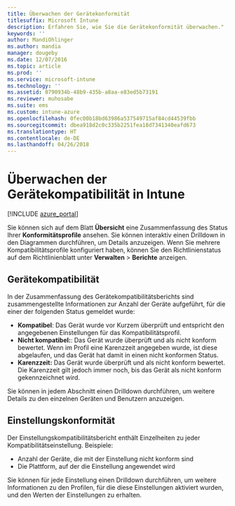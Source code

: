 ```yaml
---
title: Überwachen der Gerätekonformität
titlesuffix: Microsoft Intune
description: Erfahren Sie, wie Sie die Gerätekonformität überwachen."
keywords: ''
author: MandiOhlinger
ms.author: mandia
manager: dougeby
ms.date: 12/07/2016
ms.topic: article
ms.prod: ''
ms.service: microsoft-intune
ms.technology: ''
ms.assetid: 0790934b-48b9-435b-a8aa-e83ed5b73191
ms.reviewer: muhosabe
ms.suite: ems
ms.custom: intune-azure
ms.openlocfilehash: 0fec00b18bd63986a537549715af84cd44539fbb
ms.sourcegitcommit: dbea918d2c0c335b2251fea18d7341340eafd673
ms.translationtype: HT
ms.contentlocale: de-DE
ms.lasthandoff: 04/26/2018
---
```

# <a name="monitor-device-compliance-in-intune"></a>Überwachen der Gerätekompatibilität in Intune

[!INCLUDE [azure_portal](./includes/azure_portal.md)]

Sie können sich auf dem Blatt **Übersicht** eine Zusammenfassung des Status Ihrer **Konformitätsprofile** ansehen.
Sie können interaktiv einen Drilldown in den Diagrammen durchführen, um Details anzuzeigen. Wenn Sie mehrere Kompatibilitätsprofile konfiguriert haben, können Sie den Richtlinienstatus auf dem Richtlinienblatt unter **Verwalten** > **Berichte** anzeigen.

##  <a name="device-compliance"></a>Gerätekompatibilität

In der Zusammenfassung des Gerätekompatibilitätsberichts sind zusammengestellte Informationen zur Anzahl der Geräte aufgeführt, für die einer der folgenden Status gemeldet wurde:

- **Kompatibel**: Das Gerät wurde vor Kurzem überprüft und entspricht den angegebenen Einstellungen für das Kompatibilitätsprofil.
- **Nicht kompatibel:**: Das Gerät wurde überprüft und als nicht konform bewertet.  Wenn im Profil eine Karenzzeit angegeben wurde, ist diese abgelaufen, und das Gerät hat damit in einen nicht konformen Status.
- **Karenzzeit:** Das Gerät wurde überprüft und als nicht konform bewertet. Die Karenzzeit gilt jedoch immer noch, bis das Gerät als nicht konform gekennzeichnet wird.

Sie können in jedem Abschnitt einen Drilldown durchführen, um weitere Details zu den einzelnen Geräten und Benutzern anzuzeigen.

## <a name="setting-compliance"></a>Einstellungskonformität

Der Einstellungskompatibilitätsbericht enthält Einzelheiten zu jeder Kompatibilitätseinstellung. Beispiele:

- Anzahl der Geräte, die mit der Einstellung nicht konform sind
- Die Plattform, auf der die Einstellung angewendet wird

Sie können für jede Einstellung einen Drilldown durchführen, um weitere Informationen zu den Profilen, für die diese Einstellungen aktiviert wurden, und den Werten der Einstellungen zu erhalten.
